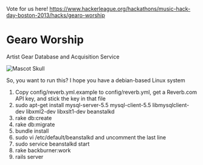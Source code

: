Vote for us here!
https://www.hackerleague.org/hackathons/music-hack-day-boston-2013/hacks/gearo-worship

Gearo Worship
=============

Artist Gear Database and Acquisition Service

![Mascot Skull](https://dl.dropboxusercontent.com/u/3767393/ajax_loader.gif)

So, you want to run this? I hope you have a debian-based Linux system

1. Copy config/reverb.yml.example to config/reverb.yml, get a Reverb.com API key, and stick the key in that file
2. sudo apt-get install mysql-server-5.5 mysql-client-5.5 libmysqlclient-dev libxml2-dev libxslt1-dev beanstalkd
3. rake db:create
4. rake db:migrate
5. bundle install
6. sudo vi /etc/default/beanstalkd and uncomment the last line
7. sudo service beanstalkd start
8. rake backburner:work
9. rails server
